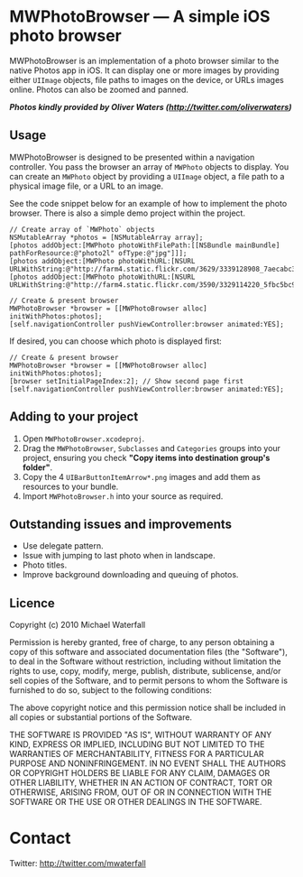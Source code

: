 # MWPhotoBrowser — A simple iOS photo browser

MWPhotoBrowser is an implementation of a photo browser similar to the native Photos app in iOS. It can display one or more images by providing either `UIImage` objects, file paths to images on the device, or URLs images online. Photos can also be zoomed and panned.

***Photos kindly provided by Oliver Waters (<http://twitter.com/oliverwaters>)***


## Usage

MWPhotoBrowser is designed to be presented within a navigation controller. You pass the browser an array of `MWPhoto` objects to display. You can create an `MWPhoto` object by providing a `UIImage` object, a file path to a physical image file, or a URL to an image.

See the code snippet below for an example of how to implement the photo browser. There is also a simple demo project within the project.

    // Create array of `MWPhoto` objects
    NSMutableArray *photos = [NSMutableArray array];
    [photos addObject:[MWPhoto photoWithFilePath:[[NSBundle mainBundle] pathForResource:@"photo2l" ofType:@"jpg"]]];
    [photos addObject:[MWPhoto photoWithURL:[NSURL URLWithString:@"http://farm4.static.flickr.com/3629/3339128908_7aecabc34b.jpg"]]];
    [photos addObject:[MWPhoto photoWithURL:[NSURL URLWithString:@"http://farm4.static.flickr.com/3590/3329114220_5fbc5bc92b.jpg"]]];

    // Create & present browser
    MWPhotoBrowser *browser = [[MWPhotoBrowser alloc] initWithPhotos:photos];
    [self.navigationController pushViewController:browser animated:YES];

If desired, you can choose which photo is displayed first:

    // Create & present browser
    MWPhotoBrowser *browser = [[MWPhotoBrowser alloc] initWithPhotos:photos];
    [browser setInitialPageIndex:2]; // Show second page first
    [self.navigationController pushViewController:browser animated:YES];


## Adding to your project

1. Open `MWPhotoBrowser.xcodeproj`.
2. Drag the `MWPhotoBrowser`, `Subclasses` and `Categories` groups into your project, ensuring you check **"Copy items into destination group's folder"**.
3. Copy the 4 `UIBarButtonItemArrow*.png` images and add them as resources to your bundle.
4. Import `MWPhotoBrowser.h` into your source as required.


## Outstanding issues and improvements

- Use delegate pattern.
- Issue with jumping to last photo when in landscape.
- Photo titles.
- Improve background downloading and queuing of photos.


## Licence

Copyright (c) 2010 Michael Waterfall

Permission is hereby granted, free of charge, to any person obtaining a copy
of this software and associated documentation files (the "Software"), to deal
in the Software without restriction, including without limitation the rights
to use, copy, modify, merge, publish, distribute, sublicense, and/or sell
copies of the Software, and to permit persons to whom the Software is
furnished to do so, subject to the following conditions:

The above copyright notice and this permission notice shall be included
in all copies or substantial portions of the Software.

THE SOFTWARE IS PROVIDED "AS IS", WITHOUT WARRANTY OF ANY KIND, EXPRESS OR
IMPLIED, INCLUDING BUT NOT LIMITED TO THE WARRANTIES OF MERCHANTABILITY,
FITNESS FOR A PARTICULAR PURPOSE AND NONINFRINGEMENT. IN NO EVENT SHALL THE
AUTHORS OR COPYRIGHT HOLDERS BE LIABLE FOR ANY CLAIM, DAMAGES OR OTHER
LIABILITY, WHETHER IN AN ACTION OF CONTRACT, TORT OR OTHERWISE, ARISING FROM,
OUT OF OR IN CONNECTION WITH THE SOFTWARE OR THE USE OR OTHER DEALINGS IN
THE SOFTWARE.


Contact
===============

Twitter: 	<http://twitter.com/mwaterfall>